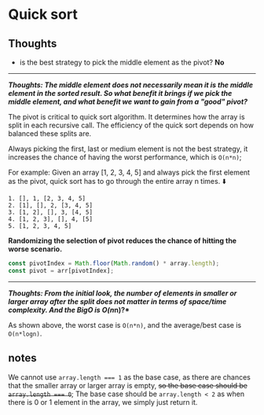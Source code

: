 # Quick sort

## Thoughts

- is the best strategy to pick the middle element as the pivot? 
  **No**
---

__*Thoughts: The middle element does not necessarily mean it is the middle element in the sorted result. So what benefit it brings if we pick the middle element, and what benefit we want to gain from a "good" pivot?*__

The pivot is critical to quick sort algorithm. It determines how the array is split in each recursive call. The efficiency of the quick sort depends on how balanced these splits are.

Always picking the first, last or medium element is not the best strategy, it increases the chance of having the worst performance, which is `O(n*n)`;

For example:
Given an array [1, 2, 3, 4, 5] and always pick the first element as the pivot, quick sort has to go through the entire array n times. ⬇️

```
1. [], 1, [2, 3, 4, 5]
2. [1], [], 2, [3, 4, 5]
3. [1, 2], [], 3, [4, 5]
4. [1, 2, 3], [], 4, [5]
5. [1, 2, 3, 4, 5]
```

**Randomizing the selection of pivot reduces the chance of hitting the worse scenario.**
```typescript
const pivotIndex = Math.floor(Math.random() * array.length);
const pivot = arr[pivotIndex];
```

---

__*Thoughts: From the initial look, the number of elements in smaller or larger array after the split does not matter in terms of space/time complexity. And the BigO is O(n*n)?*__

As shown above, the worst case is `O(n*n)`, and the average/best case is `O(n*logn)`.

## notes

We cannot use `array.length === 1` as the base case, as there are chances that the smaller array or larger array is empty, ~~so the base case should be `array.length === 0`~~;
The base case should be `array.length < 2` as when there is 0 or 1 element in the array, we simply just return it.
